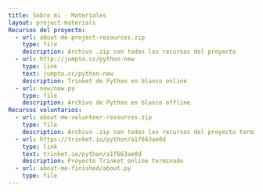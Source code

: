 ```yaml
---
title: Sobre mi - Materiales
layout: project-materials
Recursos del proyecto:
  - url: about-me-project-resources.zip
    type: file
    description: Archivo .zip con todos los recursos del proyecto
  - url: http://jumpto.cc/python-new
    type: link
    text: jumpto.cc/python-new
    description: Trinket de Python en blanco online
  - url: new/new.py
    type: file
    description: Archivo de Python en blanco offline
Recursos voluntarios:
  - url: about-me-volunteer-resources.zip
    type: file
    description: Archivo .zip con todos los recursos del proyecto terminado
  - url: https://trinket.io/python/a1f663ae0d
    type: link
    text: trinket.io/python/a1f663ae0d
    description: Proyecto Trinket online terminado
  - url: about-me-finished/about.py
    type: file
---
```

